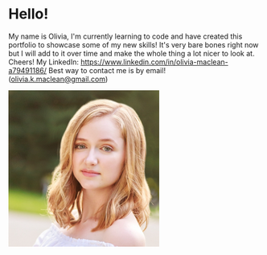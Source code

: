 # Hello!
My name is Olivia, I'm currently learning to code and have created this portfolio to showcase some of my new skills! It's very bare bones right now but I will add to it over time and make the whole thing a lot nicer to look at. Cheers!
My LinkedIn: https://www.linkedin.com/in/olivia-maclean-a79491186/
Best way to contact me is by email! (olivia.k.maclean@gmail.com)



<img src= "OliviaProfilePic.png" width='300'/>

